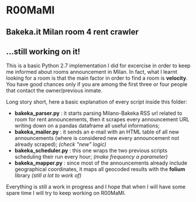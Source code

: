 # R00MaMI 
## Bakeka.it Milan room 4 rent crawler

## ...still working on it!

This is a basic Python 2.7 implementation I did for excercise in order to keep me informed about rooms announcement in Milan.
In fact, what I learnt looking for a room is that the main factor in order to find a room is __velocity__. You have good chances only if you are among the first three or four people that contact the owner/previous inmate.

Long story short, here a basic explanation of every script inside this folder:

* __bakeka_parser.py__ : it starts parsing Milano-Bakeka RSS url related to room for rent announcements, then it scrapes every announcement URL writing down on a pandas dataframe all useful informations;
* __bakeka_mailer.py__ : it sends an e-mail with an HTML table of all new announcements (where is considered new every announcement not already scraped); _(check "new" logic)_
* __bakeka_scheduler.py__ : this one wraps the two previous scripts scheduling their run every hour; _(make frequency a parameter)_
* __bakeka_mapper.py__ : since most of the announcements already include geographical coordinates, it maps all geocoded results with the __folium__ library _(still a lot to work of)_

Everything is still a work in progress and I hope that when I will have some spare time I will try to keep working on R00MaMI.
